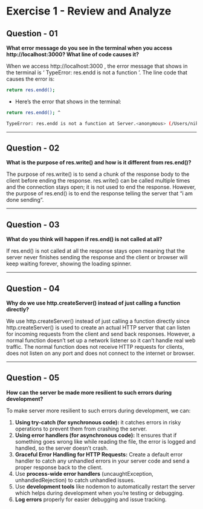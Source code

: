 # Exercise 1 - Review and Analyze
## Question - 01
**What error message do you see in the terminal when you access http://localhost:3000? What line of code causes it?**

When we access http://localhost:3000 , the error message that shows in the terminal is ‘ TypeError: res.endd is not a function ’.
The line code that causes the error is:
```bash 
return res.endd();
```
- Here’s the error that shows in the terminal:
```bash
return res.endd(); ^ 

TypeError: res.endd is not a function at Server.<anonymous> (/Users/nikachhun/Documents/Year 2/Term_3/Backend-Development/WEEK-02/example/server.js:14:12) at Server.emit (node:events:507:28) at parserOnIncoming (node:_http_server:1153:12) at HTTPParser.parserOnHeadersComplete (node:_http_common:117:17)
```
---

## Question - 02 
**What is the purpose of res.write() and how is it different from res.end()?**

The purpose of res.write() is to send a chunk of the response body to the client before ending the response. res.write() can be called multiple times and the connection stays open; it is not used to end the response. However, the purpose of res.end() is to end the response telling the server that “i am done sending”.

---

## Question - 03
**What do you think will happen if res.end() is not called at all?**

If res.end() is not called at all the response stays open meaning that the server never finishes sending the response and the client or browser will keep waiting forever, showing the loading spinner.

---

## Question - 04 
**Why do we use http.createServer() instead of just calling a function directly?**

We use http.createServer() instead of just calling a function directly since http.createServer() is used to create an actual HTTP server that can listen for incoming requests from the client and send back responses. However, a normal function doesn’t set up a network listener so it can’t handle real web traffic. The normal function does not receive HTTP requests for clients, does not listen on any port and does not connect to the internet or browser.

---

## Question - 05
**How can the server be made more resilient to such errors during development?**

To make server more resilient to such errors during development, we can:
1. **Using try-catch (for synchronous code):** it catches errors in risky operations to prevent them from crashing the server.
2. **Using error handlers (for asynchronous code):** It ensures that if something goes wrong like while reading the file, the error is logged and handled, so the server doesn’t crash.
3. **Graceful Error Handling for HTTP Requests:** Create a default error handler to catch any unhandled errors in your server code and send a proper response back to the client.
4. Use **process-wide error handlers** (uncaughtException, unhandledRejection) to catch unhandled issues.
5. Use **development tools** like nodemon to automatically restart the server which helps during development when you’re testing or debugging.
6. **Log errors** properly for easier debugging and issue tracking.